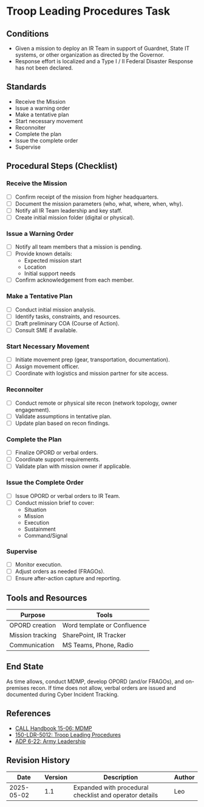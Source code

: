 # Troop Leading Procedures Task

## Conditions

* Given a mission to deploy an IR Team in support of Guardnet, State IT systems, or other organization as directed by the Governor.
* Response effort is localized and a Type I / II Federal Disaster Response has not been declared.

## Standards

* Receive the Mission
* Issue a warning order
* Make a tentative plan
* Start necessary movement
* Reconnoiter
* Complete the plan
* Issue the complete order
* Supervise

## Procedural Steps (Checklist)

### Receive the Mission

- [ ] Confirm receipt of the mission from higher headquarters.
- [ ] Document the mission parameters (who, what, where, when, why).
- [ ] Notify all IR Team leadership and key staff.
- [ ] Create initial mission folder (digital or physical).

### Issue a Warning Order

- [ ] Notify all team members that a mission is pending.
- [ ] Provide known details:
  - Expected mission start
  - Location
  - Initial support needs
- [ ] Confirm acknowledgement from each member.

### Make a Tentative Plan

- [ ] Conduct initial mission analysis.
- [ ] Identify tasks, constraints, and resources.
- [ ] Draft preliminary COA (Course of Action).
- [ ] Consult SME if available.

### Start Necessary Movement

- [ ] Initiate movement prep (gear, transportation, documentation).
- [ ] Assign movement officer.
- [ ] Coordinate with logistics and mission partner for site access.

### Reconnoiter

- [ ] Conduct remote or physical site recon (network topology, owner engagement).
- [ ] Validate assumptions in tentative plan.
- [ ] Update plan based on recon findings.

### Complete the Plan

- [ ] Finalize OPORD or verbal orders.
- [ ] Coordinate support requirements.
- [ ] Validate plan with mission owner if applicable.

### Issue the Complete Order

- [ ] Issue OPORD or verbal orders to IR Team.
- [ ] Conduct mission brief to cover:
  - Situation
  - Mission
  - Execution
  - Sustainment
  - Command/Signal

### Supervise

- [ ] Monitor execution.
- [ ] Adjust orders as needed (FRAGOs).
- [ ] Ensure after-action capture and reporting.

## Tools and Resources

| Purpose | Tools |
|---------|-------|
| OPORD creation | Word template or Confluence |
| Mission tracking | SharePoint, IR Tracker |
| Communication | MS Teams, Phone, Radio |

## End State

As time allows, conduct MDMP, develop OPORD (and/or FRAGOs), and on-premises recon.
If time does not allow, verbal orders are issued and documented during Cyber Incident Tracking.

## References

- [CALL Handbook 15-06: MDMP](http://usacac.army.mil/sites/default/files/publications/15-06_0.pdf)
- [150-LDR-5012: Troop Leading Procedures](https://rdl.train.army.mil/catalog-ws/view/100.ATSC/B2CD5B93-A4F0-40F3-82E3-AAA34EA2ECAD-1395943497063/report.pdf)
- [ADP 6-22: Army Leadership](https://armypubs.army.mil/epubs/DR_pubs/DR_a/ARN20039-ADP_6-22-001-WEB-0.pdf)

## Revision History

| Date | Version | Description | Author |
|------|---------|-------------|--------|
| 2025-05-02 | 1.1 | Expanded with procedural checklist and operator details | Leo |

